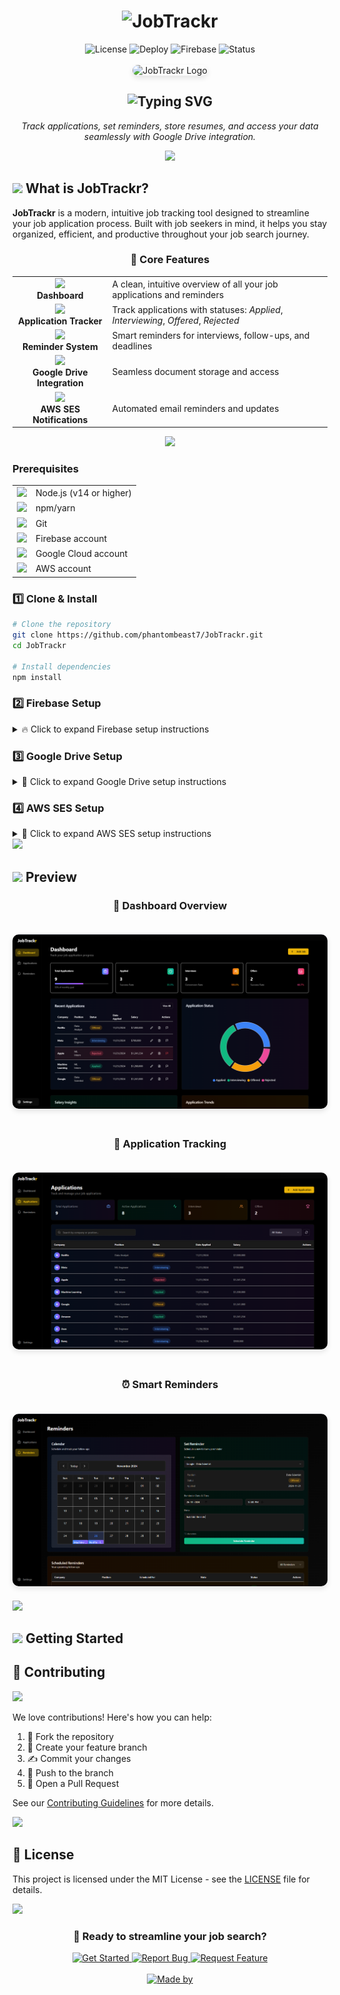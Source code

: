 # <div align="center"><img src="https://readme-typing-svg.demolab.com?font=Fira+Code&size=30&duration=3000&pause=1000&color=00C7B7&center=true&vCenter=true&width=435&lines=🎯+JobTrackr;Your+Career+Companion" alt="JobTrackr" /></div>

<div align="center">

<img src="https://img.shields.io/badge/License-MIT-blue.svg?style=for-the-badge&labelColor=black" alt="License" />
<img src="https://img.shields.io/badge/Deploy-Netlify-00C7B7?style=for-the-badge&logo=netlify&labelColor=black" alt="Deploy" />
<img src="https://img.shields.io/badge/Firebase-Connected-FFCA28?style=for-the-badge&logo=firebase&labelColor=black" alt="Firebase" />
<img src="https://img.shields.io/badge/Status-Active-4CAF50?style=for-the-badge&labelColor=black" alt="Status" />

<br/>
<br/>

<img src="/app/favicon.ico" alt="JobTrackr Logo" width="200" height="200" style="border-radius: 20px; box-shadow: 0 4px 8px rgba(0,0,0,0.1);"/>

<h2>
  <img src="https://readme-typing-svg.demolab.com?font=Fira+Code&size=22&duration=3000&pause=1000&color=00C7B7&center=true&vCenter=true&width=435&lines=Your+Ultimate+Job+Application;Tracking+Companion" alt="Typing SVG" />
</h2>

<p align="center">
  <em>Track applications, set reminders, store resumes, and access your data seamlessly with Google Drive integration.</em>
</p>

<img src="https://user-images.githubusercontent.com/73097560/115834477-dbab4500-a447-11eb-908a-139a6edaec5c.gif">

</div>

## <img src="https://media2.giphy.com/media/QssGEmpkyEOhBCb7e1/giphy.gif?cid=ecf05e47a0n3gi1bfqntqmob8g9aid1oyj2wr3ds3mg700bl&rid=giphy.gif" width="28"> **What is JobTrackr?**

**JobTrackr** is a modern, intuitive job tracking tool designed to streamline your job application process. Built with job seekers in mind, it helps you stay organized, efficient, and productive throughout your job search journey.

<div align="center">

### 🎯 **Core Features**

<table>
<tr>
<td align="center"><img src="https://media.giphy.com/media/3oKIPEqDGUULpEU0aQ/giphy.gif" width="60px"/><br/><b>Dashboard</b></td>
<td>A clean, intuitive overview of all your job applications and reminders</td>
</tr>
<tr>
<td align="center"><img src="https://media.giphy.com/media/26ufnwz3wDUli7GU0/giphy.gif" width="60px"/><br/><b>Application Tracker</b></td>
<td>Track applications with statuses: <i>Applied</i>, <i>Interviewing</i>, <i>Offered</i>, <i>Rejected</i></td>
</tr>
<tr>
<td align="center"><img src="https://media.giphy.com/media/3o7TKSjRrfIPjeiVyE/giphy.gif" width="60px"/><br/><b>Reminder System</b></td>
<td>Smart reminders for interviews, follow-ups, and deadlines</td>
</tr>
<tr>
<td align="center"><img src="https://media.giphy.com/media/xT9IgzoKnwFNmISR8I/giphy.gif" width="60px"/><br/><b>Google Drive Integration</b></td>
<td>Seamless document storage and access</td>
</tr>
<tr>
<td align="center"><img src="https://media.giphy.com/media/l0HlQXlQ3nHyLMvte/giphy.gif" width="60px"/><br/><b>AWS SES Notifications</b></td>
<td>Automated email reminders and updates</td>
</tr>
</table>
<img src="https://user-images.githubusercontent.com/73097560/115834477-dbab4500-a447-11eb-908a-139a6edaec5c.gif">

</div>



### **Prerequisites**

<table>
<tr>
<td><img src="https://nodejs.org/static/images/logo.svg" width="20"/></td>
<td>Node.js (v14 or higher)</td>
</tr>
<tr>
<td><img src="https://raw.githubusercontent.com/npm/logos/master/npm%20logo/npm-logo-red.svg" width="20"/></td>
<td>npm/yarn</td>
</tr>
<tr>
<td><img src="https://git-scm.com/images/logos/downloads/Git-Icon-1788C.png" width="20"/></td>
<td>Git</td>
</tr>
<tr>
<td><img src="https://www.gstatic.com/mobilesdk/160503_mobilesdk/logo/2x/firebase_96dp.png" width="20"/></td>
<td>Firebase account</td>
</tr>
<tr>
<td><img src="https://www.gstatic.com/cloud/images/social-icon-google-cloud-1200-630.png" width="20"/></td>
<td>Google Cloud account</td>
</tr>
<tr>
<td><img src="https://a0.awsstatic.com/libra-css/images/logos/aws_smile-header-desktop-en-white_59x35.png" width="20"/></td>
<td>AWS account</td>
</tr>
</table>

### **1️⃣ Clone & Install**

```bash
# Clone the repository
git clone https://github.com/phantombeast7/JobTrackr.git
cd JobTrackr

# Install dependencies
npm install
```

### **2️⃣ Firebase Setup**

<details>
<summary>🔥 Click to expand Firebase setup instructions</summary>

#### **Create Firebase Project**

1. Visit [Firebase Console](https://console.firebase.google.com/)
2. Create new project
3. Navigate to Project Settings

#### **Firebase Configuration**

```javascript
const firebaseConfig = {
  apiKey: YOUR_API_KEY, 
  authDomain: YOUR_AUTH_DOMAIN,
  projectId: YOUR_PROJECT_ID,
  storageBucket: YOUR_STORAGE_BUCKET,
  messagingSenderId: YOUR_MESSAGING_SENDER_ID,
  appId: YOUR_APP_ID,
  measurementId: YOUR_MEASUREMENT_ID
};
```

#### **Environment Variables**

Create `.env.local`:

```env
NEXT_PUBLIC_FIREBASE_API_KEY=YOUR_API_KEY
NEXT_PUBLIC_FIREBASE_AUTH_DOMAIN=YOUR_AUTH_DOMAIN
NEXT_PUBLIC_FIREBASE_PROJECT_ID=YOUR_PROJECT_ID
NEXT_PUBLIC_FIREBASE_STORAGE_BUCKET=YOUR_STORAGE_BUCKET
NEXT_PUBLIC_FIREBASE_MESSAGING_SENDER_ID=YOUR_MESSAGING_SENDER_ID
NEXT_PUBLIC_FIREBASE_APP_ID=YOUR_APP_ID
NEXT_PUBLIC_FIREBASE_MEASUREMENT_ID=YOUR_MEASUREMENT_ID

FIREBASE_PROJECT_ID=YOUR_PROJECT_ID
FIREBASE_CLIENT_EMAIL=YOUR_CLIENT_EMAIL
FIREBASE_PRIVATE_KEY=YOUR_PRIVATE_KEY
```

#### **Firestore Rules**

```javascript
rules_version = '2';
service cloud.firestore {
  match /databases/{database}/documents {
    // Helper functions
    function isSignedIn() {
      return request.auth != null;
    }

    function isOwner(userId) {
      return request.auth.uid == userId;
    }

    function isValidApplication() {
      let data = request.resource.data;
      return data.userId == request.auth.uid &&
             data.companyName is string &&
             data.jobTitle is string &&
             data.status in ['Applied', 'Interviewing', 'Offered', 'Rejected'] &&
             data.applicationDate is string;
    }

    function isValidReminder() {
      let data = request.resource.data;
      return data.userId == request.auth.uid &&
             data.type in ['interview', 'followup'] &&
             data.date is string &&
             data.message is string;
    }

    // Collections
    match /users/{userId} {
      allow read, write: if isSignedIn() && isOwner(userId);
    }

    match /applications/{applicationId} {
      allow create: if isSignedIn() && isValidApplication();
      allow update: if isSignedIn() && isValidApplication();
      allow delete: if isSignedIn() && isOwner(resource.data.userId);
    }

    match /reminders/{reminderId} {
      allow create: if isSignedIn() && isValidReminder();
      allow update, delete: if isSignedIn() && resource.data.userId == request.auth.uid;
    }

    match /blacklistedCompanies/{companyId} {
      allow create: if isSignedIn() && request.resource.data.reportedBy == request.auth.uid;
      allow update: if isSignedIn() && resource.data.reportedBy == request.auth.uid;
      allow delete: if isSignedIn() && resource.data.reportedBy == request.auth.uid;
    }

    match /{document=**} {
      allow read, write: if false;
    }
  }
}
```

#### **Firestore Indexes**

Required indexes:
```javascript
applications	userId Ascending resumeUrl Ascending __name__ Ascending
applications	userId Ascending createdAt Descending __name__ Descending
reminders	sent Ascending userId Ascending scheduledFor Ascending __name__ Ascending
reminders	userId Ascending scheduledFor Descending __name__ Descending
```

</details>

### **3️⃣ Google Drive Setup**

<details>
<summary>📁 Click to expand Google Drive setup instructions</summary>

1. Visit [Google Cloud Console](https://console.cloud.google.com/)
2. Enable Google Drive API
3. Create OAuth 2.0 credentials
4. Configure redirect URIs:

```bash
# Local
http://localhost:3000
http://localhost:3000/api/auth/google-drive/callback

# Production
https://jobtrackr7.netlify.app/
https://jobtrackr7.netlify.app/api/auth/google-drive/callback
```

5. Add to `.env.local`:

```env
NEXT_PUBLIC_GOOGLE_DRIVE_CLIENT_ID=YOUR_GOOGLE_DRIVE_CLIENT_ID
GOOGLE_DRIVE_CLIENT_SECRET=YOUR_GOOGLE_DRIVE_CLIENT_SECRET
NEXT_PUBLIC_GOOGLE_DRIVE_REDIRECT_URI=http://localhost:3000/api/auth/google-drive/callback
```

</details>

### **4️⃣ AWS SES Setup**

<details>
<summary>📧 Click to expand AWS SES setup instructions</summary>

1. Access [AWS Console](https://aws.amazon.com/console/)
2. Configure SES:
   - Create Email Identity
   - Set up SMTP credentials
3. Add to `.env.local`:

```env
AWS_SES_SMTP_HOST=YOUR_SMTP_HOST
AWS_SES_SMTP_PORT=YOUR_SMTP_PORT
AWS_SES_USER=YOUR_SMTP_USER
AWS_SES_PASSWORD=YOUR_SMTP_PASSWORD
AWS_SES_FROM_EMAIL=YOUR_VERIFIED_EMAIL
```

</details>

<img src="https://user-images.githubusercontent.com/73097560/115834477-dbab4500-a447-11eb-908a-139a6edaec5c.gif">


## <img src="https://media.giphy.com/media/dWesBcTLavkZuG35MI/giphy.gif" width="28"> **Preview**

<div align="center">

### 🎯 **Dashboard Overview**
<img src="https://raw.githubusercontent.com/phantombeast7/JobTrackr/main/public/dashboard-preview.png" alt="Dashboard Preview" style="border-radius: 10px; box-shadow: 0 4px 8px rgba(0,0,0,0.1); margin: 20px 0;" />

### 📝 **Application Tracking**
<img src="https://raw.githubusercontent.com/phantombeast7/JobTrackr/main/public/applications-preview.png" alt="Applications Preview" style="border-radius: 10px; box-shadow: 0 4px 8px rgba(0,0,0,0.1); margin: 20px 0;" />

### ⏰ **Smart Reminders**
<img src="https://raw.githubusercontent.com/phantombeast7/JobTrackr/main/public/reminders-preview.png" alt="Reminders Preview" style="border-radius: 10px; box-shadow: 0 4px 8px rgba(0,0,0,0.1); margin: 20px 0;" />

</div>

<img src="https://user-images.githubusercontent.com/73097560/115834477-dbab4500-a447-11eb-908a-139a6edaec5c.gif">

## <img src="https://media.giphy.com/media/iY8CRBdQXODJSCERIr/giphy.gif" width="30"> **Getting Started**
## 🤝 **Contributing**

<img src="https://raw.githubusercontent.com/andreasbm/readme/master/assets/lines/colored.png">

We love contributions! Here's how you can help:

1. 🍴 Fork the repository
2. 🌿 Create your feature branch
3. ✍️ Commit your changes
4. 🚀 Push to the branch
5. 🎉 Open a Pull Request

See our [Contributing Guidelines](CONTRIBUTING.md) for more details.

<img src="https://raw.githubusercontent.com/andreasbm/readme/master/assets/lines/colored.png">

## 📄 **License**

This project is licensed under the MIT License - see the [LICENSE](LICENSE) file for details.

<img src="https://user-images.githubusercontent.com/73097560/115834477-dbab4500-a447-11eb-908a-139a6edaec5c.gif">

<div align="center">

### 🎯 **Ready to streamline your job search?**

<a href="https://jobtrackr7.netlify.app/">
  <img src="https://img.shields.io/badge/Get_Started-00C7B7?style=for-the-badge&logo=netlify&logoColor=white&labelColor=black" alt="Get Started"/>
</a>
<a href="https://github.com/phantombeast7/JobTrackr/issues">
  <img src="https://img.shields.io/badge/Report_Bug-FF0000?style=for-the-badge&logo=github&logoColor=white&labelColor=black" alt="Report Bug"/>
</a>
<a href="https://github.com/phantombeast7/JobTrackr/issues">
  <img src="https://img.shields.io/badge/Request_Feature-4CAF50?style=for-the-badge&logo=github&logoColor=white&labelColor=black" alt="Request Feature"/>
</a>

<br/>
<br/>

<a href="https://github.com/phantombeast7">
  <img src="https://readme-typing-svg.demolab.com?font=Fira+Code&size=12&duration=3000&pause=1000&color=00C7B7&center=true&vCenter=true&width=435&lines=Made+with+❤️+by+phantombeast7" alt="Made by" />
</a>


</div>
